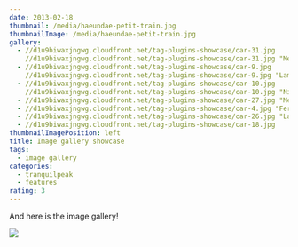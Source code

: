 ```yaml
---
date: 2013-02-18
thumbnail: /media/haeundae-petit-train.jpg
thumbnailImage: /media/haeundae-petit-train.jpg
gallery:
  - //d1u9biwaxjngwg.cloudfront.net/tag-plugins-showcase/car-31.jpg
    //d1u9biwaxjngwg.cloudfront.net/tag-plugins-showcase/car-31.jpg "Mercedes"
  - //d1u9biwaxjngwg.cloudfront.net/tag-plugins-showcase/car-9.jpg
    //d1u9biwaxjngwg.cloudfront.net/tag-plugins-showcase/car-9.jpg "Lamborghini"
  - //d1u9biwaxjngwg.cloudfront.net/tag-plugins-showcase/car-10.jpg
    //d1u9biwaxjngwg.cloudfront.net/tag-plugins-showcase/car-10.jpg "Nissan"
  - //d1u9biwaxjngwg.cloudfront.net/tag-plugins-showcase/car-27.jpg "Mercedes"
  - //d1u9biwaxjngwg.cloudfront.net/tag-plugins-showcase/car-4.jpg "Ferrari"
  - //d1u9biwaxjngwg.cloudfront.net/tag-plugins-showcase/car-26.jpg "Lamborghini"
  - //d1u9biwaxjngwg.cloudfront.net/tag-plugins-showcase/car-18.jpg
thumbnailImagePosition: left
title: Image gallery showcase
tags:
  - image gallery
categories:
  - tranquilpeak
  - features
rating: 3
---
```

And here is the image gallery!

<!--more-->

[![](/media/haeundae-petit-train.jpg)](Elements-showcase.md)